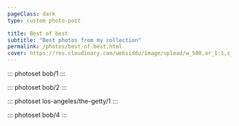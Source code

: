 ```yaml
---
pageClass: dark
type: custom photo-post

title: Best of best
subtitle: "Best photos from my collection"
permalink: /photos/best-of-best.html
cover: https://res.cloudinary.com/websiddu/image/upload/w_500,ar_1:1,c_fill,g_auto/v1507265570/photos/bob/2.jpg
---
```


::: photoset bob/1
:::

::: photoset bob/2
:::

::: photoset los-angeles/the-getty/1
:::

::: photoset bob/4
:::
